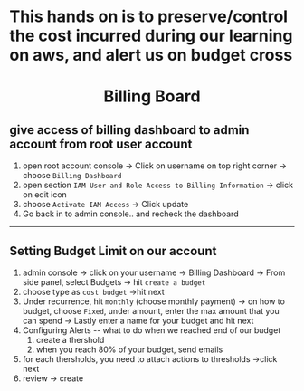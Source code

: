 # This hands on is to preserve/control the cost incurred during our learning on aws, and alert us on budget cross

# <center> Billing Board 
## give access of billing dashboard to admin account from root user account

1. open root account console -> Click on username on top right corner -> choose `Billing Dashboard`
2. open section `IAM User and Role Access to Billing Information` -> click on edit icon
3. choose `Activate IAM Access` -> Click update
4. Go back in to admin console.. and recheck the dashboard
---
## Setting Budget Limit on our account

1. admin console -> click on your username -> Billing Dashboard -> From side panel, select Budgets -> hit `create a budget`
2. choose type as `cost budget` ->hit next
3. Under recurrence, hit `monthly` (choose monthly payment) -> on how to budget, choose `Fixed`, under amount, enter the max amount that you can spend -> Lastly enter a name for your budget and hit next 
4. Configuring Alerts -- what to do when we reached end of our budget
   1. create a thershold
   2. when you reach 80% of your budget, send emails 
5. for each thersholds, you need to attach actions to thresholds ->click next
6. review -> create